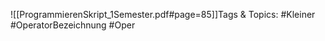 
![[ProgrammierenSkript_1Semester.pdf#page=85]]Tags & Topics:
   #Kleiner
   #OperatorBezeichnung
   #Oper